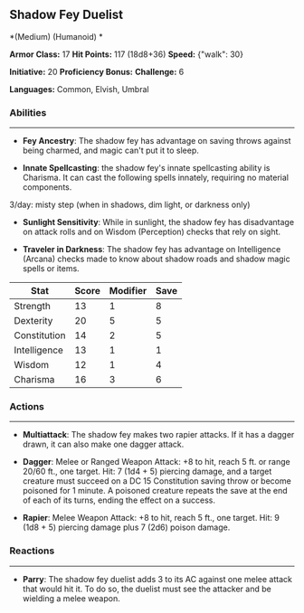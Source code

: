 ## Shadow Fey Duelist
*(Medium) (Humanoid) *

**Armor Class:** 17
**Hit Points:** 117 (18d8+36)
**Speed:** {"walk": 30}

**Initiative:** 20
**Proficiency Bonus:**
**Challenge:** 6

**Languages:** Common, Elvish, Umbral

### Abilities
 --- 
- **Fey Ancestry**: The shadow fey has advantage on saving throws against being charmed, and magic can't put it to sleep.

- **Innate Spellcasting**: the shadow fey's innate spellcasting ability is Charisma. It can cast the following spells innately, requiring no material components.

3/day: misty step (when in shadows, dim light, or darkness only)

- **Sunlight Sensitivity**: While in sunlight, the shadow fey has disadvantage on attack rolls and on Wisdom (Perception) checks that rely on sight.

- **Traveler in Darkness**: The shadow fey has advantage on Intelligence (Arcana) checks made to know about shadow roads and shadow magic spells or items.



| Stat | Score | Modifier | Save |
| ---- | ---- | ---- | ---- |
| Strength | 13 | 1 | 8 |
| Dexterity | 20 | 5 | 5 |
| Constitution | 14 | 2 | 5 |
| Intelligence | 13 | 1 | 1 |
| Wisdom | 12 | 1 | 4 |
| Charisma | 16 | 3 | 6 |

### Actions
 --- 
- **Multiattack**: The shadow fey makes two rapier attacks. If it has a dagger drawn, it can also make one dagger attack.

- **Dagger**: Melee or Ranged Weapon Attack: +8 to hit, reach 5 ft. or range 20/60 ft., one target. Hit: 7 (1d4 + 5) piercing damage, and a target creature must succeed on a DC 15 Constitution saving throw or become poisoned for 1 minute. A poisoned creature repeats the save at the end of each of its turns, ending the effect on a success.

- **Rapier**: Melee Weapon Attack: +8 to hit, reach 5 ft., one target. Hit: 9 (1d8 + 5) piercing damage plus 7 (2d6) poison damage.

### Reactions
 --- 
- **Parry**: The shadow fey duelist adds 3 to its AC against one melee attack that would hit it. To do so, the duelist must see the attacker and be wielding a melee weapon.

